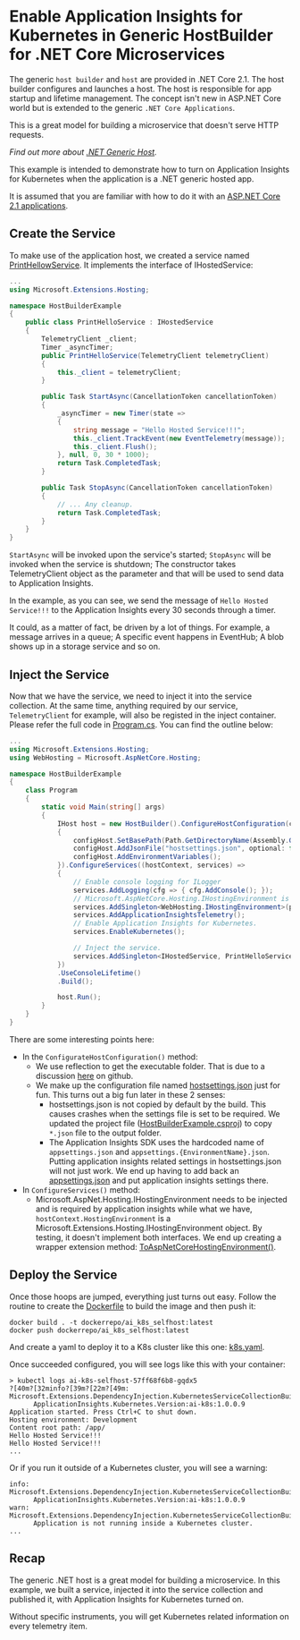 # Enable Application Insights for Kubernetes in Generic HostBuilder for .NET Core Microservices
The generic `host builder` and `host` are provided in .NET Core 2.1. The host builder configures and launches a host. The host is responsible for app startup and lifetime management. The concept isn't new in ASP.NET Core world but is extended to the generic `.NET Core Applications`.

This is a great model for building a microservice that doesn't serve HTTP requests.

_Find out more about [.NET Generic Host](https://docs.microsoft.com/en-us/aspnet/core/fundamentals/host/generic-host?view=aspnetcore-2.1)._

This example is intended to demonstrate how to turn on Application Insights for Kubernetes when the application is a .NET generic hosted app.

It is assumed that you are familiar with how to do it with an [ASP.NET Core 2.1 applications](https://github.com/Microsoft/ApplicationInsights-Kubernetes/tree/develop/examples/BasicUsage_clr21_RBAC).


## Create the Service
To make use of the application host, we created a service named [PrintHellowService](./src/PrintHelloService.cs). It implements the interface of IHostedService:
```csharp
...
using Microsoft.Extensions.Hosting;

namespace HostBuilderExample
{
    public class PrintHelloService : IHostedService
    {
        TelemetryClient _client;
        Timer _asyncTimer;
        public PrintHelloService(TelemetryClient telemetryClient)
        {
            this._client = telemetryClient;
        }

        public Task StartAsync(CancellationToken cancellationToken)
        {
            _asyncTimer = new Timer(state =>
            {
                string message = "Hello Hosted Service!!!";
                this._client.TrackEvent(new EventTelemetry(message));
                this._client.Flush();
            }, null, 0, 30 * 1000);
            return Task.CompletedTask;
        }

        public Task StopAsync(CancellationToken cancellationToken)
        {
            // ... Any cleanup.
            return Task.CompletedTask;
        }
    }
}
```
`StartAsync` will be invoked upon the service's started; `StopAsync` will be invoked when the service is shutdown; The constructor takes TelemetryClient object as the parameter and that will be used to send data to Application Insights.

In the example, as you can see, we send the message of `Hello Hosted Service!!!` to the Application Insights every 30 seconds through a timer.

It could, as a matter of fact, be driven by a lot of things. For example, a message arrives in a queue; A specific event happens in EventHub; A blob shows up in a storage service and so on.

## Inject the Service
Now that we have the service, we need to inject it into the service collection. At the same time, anything required by our service, `TelemetryClient` for example, will also be registed in the inject container. Please refer the full code in [Program.cs](./src/Program.cs). You can find the outline below:
```csharp
...
using Microsoft.Extensions.Hosting;
using WebHosting = Microsoft.AspNetCore.Hosting;

namespace HostBuilderExample
{
    class Program
    {
        static void Main(string[] args)
        {
            IHost host = new HostBuilder().ConfigureHostConfiguration(configHost =>
            {
                configHost.SetBasePath(Path.GetDirectoryName(Assembly.GetEntryAssembly().Location));
                configHost.AddJsonFile("hostsettings.json", optional: false);
                configHost.AddEnvironmentVariables();
            }).ConfigureServices((hostContext, services) =>
            {
                // Enable console logging for ILogger
                services.AddLogging(cfg => { cfg.AddConsole(); });
                // Microsoft.AspNetCore.Hosting.IHostingEnvironment is required by Application Insights SDK
                services.AddSingleton<WebHosting.IHostingEnvironment>(provider => hostContext.HostingEnvironment.ToAspNetCoreHostingEnvironment());
                services.AddApplicationInsightsTelemetry();
                // Enable Application Insights for Kubernetes.
                services.EnableKubernetes();

                // Inject the service.
                services.AddSingleton<IHostedService, PrintHelloService>();
            })
            .UseConsoleLifetime()
            .Build();

            host.Run();
        }
    }
}
```
There are some interesting points here:
* In the `ConfigurateHostConfiguration()` method:
  * We use reflection to get the executable folder. That is due to a discussion [here](https://github.com/dotnet/project-system/issues/589) on github.
  * We make up the configuration file named [hostsettings.json](./src/hostsettings.json) just for fun. This turns out a big fun later in these 2 senses:
    * hostsettings.json is not copied by default by the build. This causes crashes when the settings file is set to be required. We updated the project file ([HostBuilderExample.csproj](./src/HostBuilderExample.csproj)) to copy `*.json` file to the output folder.
    * The Application Insights SDK uses the hardcoded name of `appsettings.json` and `appsettings.{EnvironmentName}.json`. Putting application insights related settings in hostsettings.json will not just work. We end up having to add back an [appsettings.json](./src/appsettings.json) and put application insights settings there.
* In `ConfigureServices()` method:
  * Microsoft.AspNet.Hosting.IHostingEnvironment needs to be injected and is required by application insights while what we have, `hostContext.HostingEnvironment` is a Microsoft.Extensions.Hosting.IHostingEnvironment object. By testing, it doesn't implement both interfaces. We end up creating a wrapper extension method: [ToAspNetCoreHostingEnvironment()](./src/Extensions.cs).


## Deploy the Service
Once those hoops are jumped, everything just turns out easy. Follow the routine to create the [Dockerfile](./src/Dockerfile) to build the image and then push it:
```
docker build . -t dockerrepo/ai_k8s_selfhost:latest
docker push dockerrepo/ai_k8s_selfhost:latest
```
And create a yaml to deploy it to a K8s cluster like this one: [k8s.yaml](./k8s/k8s.yaml).

Once succeeded configured, you will see logs like this with your container:
```logs
> kubectl logs ai-k8s-selfhost-57ff68f6b8-gqdx5
?[40m?[32minfo?[39m?[22m?[49m: Microsoft.Extensions.DependencyInjection.KubernetesServiceCollectionBuilder[0]
      ApplicationInsights.Kubernetes.Version:ai-k8s:1.0.0.9
Application started. Press Ctrl+C to shut down.
Hosting environment: Development
Content root path: /app/
Hello Hosted Service!!!
Hello Hosted Service!!!
...
```

Or if you run it outside of a Kubernetes cluster, you will see a warning:
```
info: Microsoft.Extensions.DependencyInjection.KubernetesServiceCollectionBuilder[0]
      ApplicationInsights.Kubernetes.Version:ai-k8s:1.0.0.9
warn: Microsoft.Extensions.DependencyInjection.KubernetesServiceCollectionBuilder[0]
      Application is not running inside a Kubernetes cluster.
...
```

## Recap
The generic .NET host is a great model for building a microservice. In this example, we built a service, injected it into the service collection and published it, with Application Insights for Kubernetes turned on.

Without specific instruments, you will get Kubernetes related information on every telemetry item.